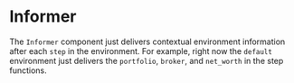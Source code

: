 # Informer

The `Informer` component just delivers contextual environment information after each `step` in the environment. For example, right now the `default` environment just delivers the `portfolio`, `broker`, and `net_worth` in the step functions.
